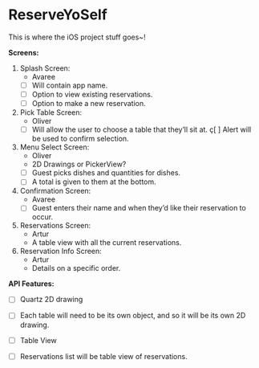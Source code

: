 # ReserveYoSelf
This is where the iOS project stuff goes~!

**Screens:**
1. Splash Screen:
	* Avaree
	* [ ] Will contain app name.
	* [ ] Option to view existing reservations.
	* [ ] Option to make a new reservation.
2. Pick Table Screen:
	* Oliver
	* [ ] Will allow the user to choose a table that they’ll sit at.
ç[ ] Alert will be used to confirm selection.
3. Menu Select Screen:
	* Oliver
	* 2D Drawings or PickerView?
	* [ ] Guest picks dishes and quantities for dishes. 
	* [ ] A total is given to them at the bottom. 
4. Confirmation Screen:
	* Avaree
	* [ ] Guest enters their name and when they’d like their reservation to occur. 
5. Reservations Screen:
	* Artur
	* A table view with all the current reservations.
6. Reservation Info Screen:
	* Artur
	* Details on a specific order.





**API Features:**
- [ ] Quartz 2D drawing
- [ ] Each table will need to be its own object, and so it will be its own 2D drawing. 
- [ ] Table View
- [ ] Reservations list will be table view of reservations.

